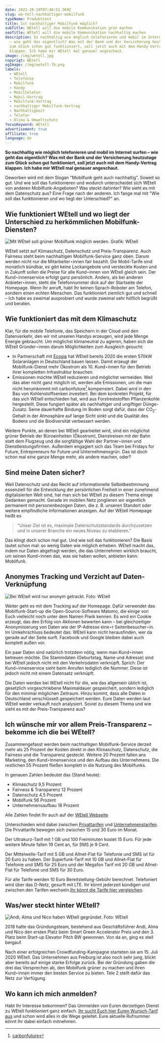 ```yaml
---
date: 2021-10-19T07:48:51.969Z
slug: we-tell-nachhaltiger-mobilfunk
typeName: Produkttest
title: Ist nachhaltiger Mobilfunk möglich?
subTitle: WEtell will die mobile Kommunikation grün machen
seoTitle: WEtell will die mobile Kommunikation nachhaltig machen
description: So nachhaltig wie möglich telefonieren und mobil im Internet surfen
  – wie geht das eigentlich? Was mit der Bank und der Versicherung heutzutage
  zum Glück schon gut funktioniert, soll jetzt auch mit dem Handy-Vertrag
  klappen. Ich habe mir WEtell mal genauer angeschaut.
image: /img/wetell.jpg
copyrigt: WEtell
ogImage: /img/wetell-fb.png
labels:
  - WEtell
  - Telefonie
  - Mobilfunk
  - Handy
  - Mobiltelefon
  - Mobil-Vertrag
  - Mobilfunk-Vertrag
  - nachhaltiger Mobilfunk-Vertrag
  - Nachhaltigkeit
  - Telefon
  - Klima & Umweltschutz
focusKeyword: WEtell
advertisement: true
affiliate: true
language: de
---
```

**So nachhaltig wie möglich telefonieren und mobil im Internet surfen – wie geht das eigentlich? Was mit der Bank und der Versicherung heutzutage zum Glück schon gut funktioniert, soll jetzt auch mit dem Handy-Vertrag klappen. Ich habe mir WEtell mal genauer angeschaut.**

Geworben wird mit dem Slogan "Mobilfunk geht auch nachhaltig". Soweit so gut. Und wie soll das funktionieren und wodurch unterscheidet sich WEtell von anderen Mobilfunk-Angeboten? Was steckt dahinter? Wie sieht es mit dem Datenschutz aus? Eine Frage nach der anderen. Ich fange mal mit "Wie soll das funktionieren und wo liegt der Unterschied?" an.

## Wie funktioniert WEtell und wo liegt der Unterschied zu herkömmlichen Mobilfunk-Diensten?

![Mit WEtell soll grüner Mobilfunk möglich werden. Grafik: WEtell](/img/wetell-1-.jpg "Mit WEtell soll grüner Mobilfunk möglich werden. Grafik: WEtell")

WEtell setzt auf Klimaschutz, Datenschutz und Preis-Transparenz. Auch Fairness steht beim nachhaltigen Mobilfunk-Service ganz oben. Darum werden nicht nur die Mitarbeiter⋆innen fair bezahlt. Die Mobil-Tarife sind monatlich kündbar, es gibt keine Lockangebote und versteckte Kosten und in Zukunft sollen die Preise für alle Kund⋆innen von WEtell gleich sein. Der Kund⋆innenservice erfolgt ganz persönlich. Anders, als bei anderen Anbieter⋆innen, steht die Telefonnummer dick auf der Startseite der Homepage. Wenn Ihr anruft, habt Ihr keinen Sprach-Roboter am Telefon, sondern einen echten Menschen. Das funktioniert ziemlich gut und schnell – Ich habe es zweimal ausprobiert und wurde zweimal sehr höflich begrüßt und beraten.

## Wie funktioniert das mit dem Klimaschutz

Klar, für die mobile Telefonie, das Speichern in der Cloud und den Datenverkehr, den wir mit unseren Handys erzeugen, wird jede Menge Energie gebraucht. Um möglichst klimaneutral zu agieren, haben sich die WEtell Gründer⋆innen darum Möglichkeiten zum Ausgleich gesucht:

* In Partnerschaft mit [Ecosia](/2017/02/ecosia-regenwald-schuetzen-beim-googeln/) hat WEtell bereits 2020 die ersten 570kW Solaranlagen in Deutschland bauen lassen. Damit erzeugt der Mobilfunk-Dienst mehr Ökostrom als 10. Kund⋆innen für den Betrieb ihrer kompletten Infrastruktur brauchen.
* Emissionen möchte WEtell reduzieren und möglichst vermeiden. Weil das aber nicht ganz möglich ist, werden alle Emissionen, um die man nicht herumkommt mit carbonfuture[^1] kompensiert. Dabei wird in den Bau von Kohlenstoffsenken investiert. Bei dem konkreten Projekt, für das sich WEtell entschieden hat, wird aus Forstreststoffen Pflanzenkohle hergestellt. Diese fungiert später als nachhaltiger und ungiftiger Dünge-Zusatz. Seine dauerhafte Bindung im Boden sorgt dafür, dass der CO<sub>2</sub>-Gehalt in der Atmosphäre auf lange Sicht sinkt und die Qualität des Bodens und die Biodiversität verbessert werden.

Weitere Punkte, an denen bei WEtell gearbeitet wird, sind ein möglichst grüner Betrieb der Büroeinheiten (Ökostrom), Dienstreisen mit der Bahn statt dem Flugzeug und die sorgfältige Wahl der Partner⋆innen und Dienstleistungsfirmen. Außerdem engagiert sich das Team bei Fridays for Future, Entrepreneurs for Future und Unternehmensgrün. Das ist doch schon mal eine ganze Menge mehr, als andere machen, oder?

## Sind meine Daten sicher?

Weil Datenschutz und das Recht auf informationelle Selbstbestimmung essenziell für die Entwicklung der persönlichen Freiheit in einer zunehmend digitalisierten Welt sind, hat man sich bei WEtell zu diesem Thema einige Gedanken gemacht. Gerade im mobilen Netz jonglieren wir eigentlich permanent mit personenbezogen Daten, die z. B. unseren Standort oder weitere empfindliche Informationen anzeigen. Auf der WEtell Homepage heißt es

> "Unser Ziel ist es, maximale Datenschutzstandards durchzusetzen und in unserer Branche ein neues Niveau zu etablieren."

Das klingt doch schon mal gut. Und wie soll das funktionieren? Die Basis lautet schon mal: so wenig Daten wie möglich erheben. WEtell macht das, indem nur Daten abgefragt werden, die das Unternehmen wirklich braucht, um seinen Kund⋆innen das, was sie haben wollen, anbieten kann: Mobilfunk.

## Anonymes Tracking und Verzicht auf Daten-Verknüpfung

![Bei WEtell wird nur anonym getrackt. Foto: WEtell](/img/wetell-2-.jpg "Bei WEtell wird nur anonym getrackt. Foto: WEtell")

Weiter geht es mit dem Tracking auf der Homepage. Dafür verwendet das Mobilfunk-Start-up die Open-Source-Software Matomo, die einige von Euch vielleicht noch unter dem Namen Piwik kennen. Es wird ein Cookie erzeugt, das den Erfolg von Aktionen bewerten kann – bei gleichzeitiger Anonymisierung von Daten wie der IP-Adresse eine⋆r Seitenbesucher⋆in. Im Umkehrschluss bedeutet das: WEtell kann nicht herausfinden, wer da gerade auf der Seite surft. Facebook und Google bleiben dabei auch komplett außen vor.

Ein paar Daten sind natürlich trotzdem nötig, wenn man Kund⋆innen betreuen möchte. Die Stammdaten (Geburtstag, Name und Adresse) sind bei WEtell jedoch nicht mit den Verkehrsdaten verknüpft. Sprich: Der Kund⋆innenservice sieht beim Anrufen lediglich die Nummer. Diese ist jedoch nicht mit einem Datensatz verknüpft.

Die Daten werden bei WEtell nicht für die, wie das allgemein üblich ist, gesetzlich vorgeschriebene Maximaldauer gespeichert, sondern lediglich für den minimal möglichen Zeitraum. Hinzu kommt, dass alle Daten in Deutschland verschlüsselt gespeichert werden. Eure Daten werden laut WEtell weder verkauft noch analysiert. Soviel zu diesem Thema und wie sieht es mit der Preis-Transparenz aus?

## Ich wünsche mir vor allem Preis-Transparenz – bekomme ich die bei WEtell?

Zusammengefasst werden beim nachhaltigen Mobilfunk-Service derzeit mehr als 25 Prozent der Kosten direkt in den Klimaschutz, Datenschutz, die Fairness und die Transparenz gesteckt. Weitere 20 Prozent fallen ans Marketing, den Kund⋆Innenservice und den Aufbau des Unternehmens. Die restlichen 55 Prozent fließen komplett in die Nutzung des Mobilfunks.

In genauen Zahlen bedeutet das (Stand heute):

* Klimaschutz 9,5 Prozent
* Fairness & Transparenz 12 Prozent
* Datenschutz 4,5 Prozent
* Mobilfunk 56 Prozent
* Unternehmensaufbau 18 Prozent

Alle Zahlen findet Ihr auch auf der [WEtell Webseite](https://adtr.co/52uDP0)

Unterschieden wird dabei zwischen [Privattarifen](https://adtr.co/34qJe1) und [Unternehmenstarifen](https://adtr.co/KgJ4Wd). Die Privattarife bewegen sich zwischen 15 und 30 Euro im Monat.

Der Ultrakurz-Tarif mit 1 GB und 100 Freiminuten kostet 15 Euro. Für jede weitere Minute fallen 19 Cent an, für SMS je 9 Cent.

Der Mittelwelle-Tarif mit 5 GB und Allnet-Flat für Telefonie und SMS ist für 20 Euro zu haben. Der Superfunk-Tarif mit 10 GB und Allnet-Flat für Telefonie und SMS für 25 Euro und der Megafon Tarif mit 20 GB und Allnet-Flat für Telefonie und SMS für 30 Euro.

Für alle Tarife werden 10 Euro Bereitstellung-Gebühr berechnet. Telefoniert wird über das D-Netz, gesurft mit LTE. Ihr könnt jederzeit kündigen und zwischen den Tarifen wechseln.[Ihr könnt die Tarife hier vergleichen](https://adtr.co/34qJe1).

## Was/wer steckt hinter WEtell?

![Andi, Alma und Nico haben WEtell gegründet. Foto: WEtell](/img/wetell-gruendungsteam.jpg "Andi, Alma und Nico haben WEtell gegründet. Foto: WEtell")

2018 hatte das Gründungsteam, bestehend aus Geschäftsführer Andi, Alma und Nico den ersten Platz beim Smart Green Accelerator Preis und den 3. Platz beim Start-up Elevator Pitch BW gewonnen. Von da an, ging es steil bergauf.

Nach einer erfolgreichen Crowdfunding-Kampagne starteten sie am 15. Juli 2020 WEtell. Das Unternehmen aus Freiburg ist also noch sehr jung, blickt aber bereits auf einige starke Erfolge zurück. Bei der Gründung gaben die drei das Versprechen ab, den Mobilfunk grüner zu machen und ihren Kund⋆innen immer den besten Service zu bieten. Tele 2 stellt dafür das Netz zur Verfügung. 

## Wo kann ich mich anmelden?

Habt Ihr Interesse bekommen? Das Ummelden von Euren derzeitigen Dienst zu WEtell funktioniert ganz einfach. [Ihr sucht Euch hier Euren Wunsch-Tarif aus](https://adtr.co/34qJe1) und schon wird alles in die Wege geleitet. Eure aktuelle Rufnummer könnt Ihr dabei einfach mitnehmen.

[^1]: [carbonfuture](https://www.carbonfuture.earth/)